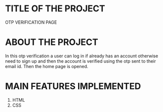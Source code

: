 # TITLE OF THE PROJECT
OTP VERIFICATION PAGE

# ABOUT THE PROJECT
In this otp verification a user can log in if already has an account otherwise need to sign up and then the account is verified using the otp sent to their email id. Then the home page is opened.

# MAIN FEATURES IMPLEMENTED

1. HTML
2. CSS
